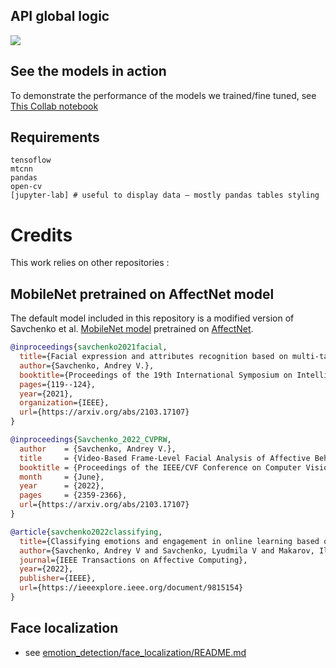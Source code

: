 ## API global logic
![](attachements/API%20genereal%20structure%20—%20ENGLISH.drawio.png)

## See the models in action
To demonstrate the performance of the models we trained/fine tuned, see [This Collab notebook](https://colab.research.google.com/drive/1Rx6vD0kzd29Sp6wZON6-b3TzWp3-mJe4?usp=sharing)

## Requirements
```
tensoflow
mtcnn
pandas
open-cv
[jupyter-lab] # useful to display data — mostly pandas tables styling
```


# Credits
This work relies on other repositories :
## MobileNet pretrained on AffectNet model
The default model included in this repository is a modified version of Savchenko et al. [MobileNet model](https://github.com/HSE-asavchenko/face-emotion-recognition/blob/main/models/affectnet_emotions/mobilenet_7.h5) pretrained on [AffectNet](http://mohammadmahoor.com/affectnet/).

```BibTex
@inproceedings{savchenko2021facial,
  title={Facial expression and attributes recognition based on multi-task learning of lightweight neural networks},
  author={Savchenko, Andrey V.},
  booktitle={Proceedings of the 19th International Symposium on Intelligent Systems and Informatics (SISY)},
  pages={119--124},
  year={2021},
  organization={IEEE},
  url={https://arxiv.org/abs/2103.17107}
}
```

```BibTex
@inproceedings{Savchenko_2022_CVPRW,
  author    = {Savchenko, Andrey V.},
  title     = {Video-Based Frame-Level Facial Analysis of Affective Behavior on Mobile Devices Using EfficientNets},
  booktitle = {Proceedings of the IEEE/CVF Conference on Computer Vision and Pattern Recognition (CVPR) Workshops},
  month     = {June},
  year      = {2022},
  pages     = {2359-2366},
  url={https://arxiv.org/abs/2103.17107}
}
```

```BibTex
@article{savchenko2022classifying,
  title={Classifying emotions and engagement in online learning based on a single facial expression recognition neural network},
  author={Savchenko, Andrey V and Savchenko, Lyudmila V and Makarov, Ilya},
  journal={IEEE Transactions on Affective Computing},
  year={2022},
  publisher={IEEE},
  url={https://ieeexplore.ieee.org/document/9815154}
}
```

## Face localization
- see [emotion_detection/face_localization/README.md](emotion_detection/face_localization/README.md)
